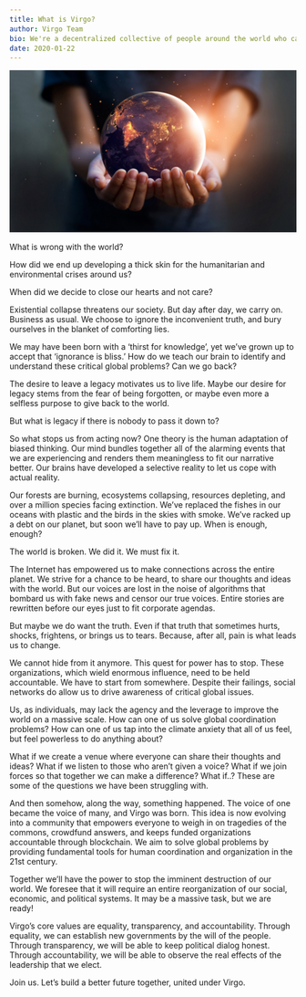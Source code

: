 ```yaml
---
title: What is Virgo?
author: Virgo Team
bio: We're a decentralized collective of people around the world who care about the state of both humanity and the environment, and want to make the world a better place.
date: 2020-01-22
---
```


![Hands holding Earth](./what-is-virgo.jpg)

What is wrong with the world?

How did we end up developing a thick skin for the humanitarian and environmental crises around us?

When did we decide to close our hearts and not care?

Existential collapse threatens our society. But day after day, we carry on. Business as usual. We choose to ignore the inconvenient truth, and bury ourselves in the blanket of comforting lies.

We may have been born with a ‘thirst for knowledge’, yet we’ve grown up to accept that  ‘ignorance is bliss.’ How do we teach our brain to identify and understand these critical global problems? Can we go back?

The desire to leave a legacy motivates us to live life. Maybe our desire for legacy stems from the fear of being forgotten, or maybe even more a selfless purpose to give back to the world.

But what is legacy if there is nobody to pass it down to?

So what stops us from acting now? One theory is the human adaptation of biased thinking. Our mind bundles together all of the alarming events that we are experiencing and renders them meaningless to fit our narrative better. Our brains have developed a selective reality to let us cope with actual reality.

Our forests are burning, ecosystems collapsing, resources depleting, and over a million species facing extinction. We’ve replaced the fishes in our oceans with plastic and the birds in the skies with smoke. We’ve racked up a debt on our planet, but soon we’ll have to pay up. When is enough, enough?

The world is broken. We did it. We must fix it.

The Internet has empowered us to make connections across the entire planet. We strive for a chance to be heard, to share our thoughts and ideas with the world. But our voices are lost in the noise of algorithms that bombard us with fake news and censor our true voices. Entire stories are rewritten before our eyes just to fit corporate agendas.

But maybe we do want the truth. Even if that truth that sometimes hurts, shocks, frightens, or brings us to tears. Because, after all, pain is what leads us to change.

We cannot hide from it anymore. This quest for power has to stop. These organizations, which wield enormous influence, need to be held accountable. We have to start from somewhere. Despite their failings, social networks do allow us to drive awareness of critical global issues.

Us, as individuals, may lack the agency and the leverage to improve the world on a massive scale. How can one of us solve global coordination problems? How can one of us tap into the climate anxiety that all of us feel, but feel powerless to do anything about?

What if we create a venue where everyone can share their thoughts and ideas? What if we listen to those who aren’t given a voice? What if we join forces so that together we can make a difference? What if..? These are some of the questions we have been struggling with.

And then somehow, along the way, something happened. The voice of one became the voice of many, and Virgo was born. This idea is now evolving into a community that empowers everyone to weigh in on tragedies of the commons, crowdfund answers, and keeps funded organizations accountable through blockchain. We aim to solve global problems by providing fundamental tools for human coordination and organization in the 21st century.

Together we’ll have the power to stop the imminent destruction of our world. We foresee that it will require an entire reorganization of our social, economic, and political systems. It may be a massive task, but we are ready!

Virgo’s core values are equality, transparency, and accountability. Through equality, we can establish new governments by the will of the people. Through transparency, we will be able to keep political dialog honest. Through accountability, we will be able to observe the real effects of the leadership that we elect.

Join us. Let’s build a better future together, united under Virgo.

